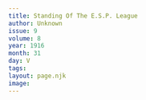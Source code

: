 ```yaml
---
title: Standing Of The E.S.P. League
author: Unknown
issue: 9
volume: 8
year: 1916
month: 31
day: V
tags:
layout: page.njk
image:
---
```





